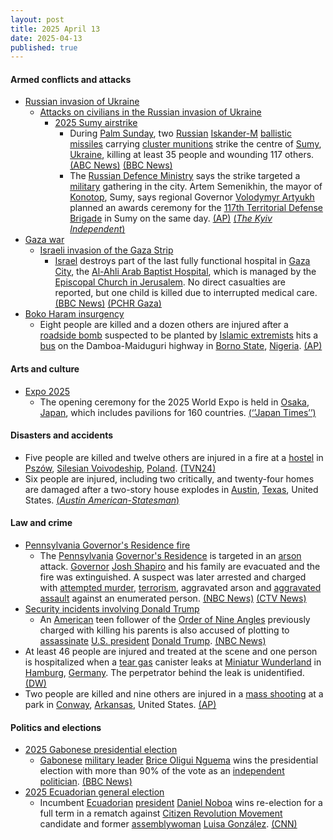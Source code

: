 ```yaml
---
layout: post
title: 2025 April 13
date: 2025-04-13
published: true
---
```



#### Armed conflicts and attacks

* [Russian invasion of Ukraine](https://en.wikipedia.org/wiki/Russian_invasion_of_Ukraine "Russian invasion of Ukraine")
  * [Attacks on civilians in the Russian invasion of Ukraine](https://en.wikipedia.org/wiki/Attacks_on_civilians_in_the_Russian_invasion_of_Ukraine "Attacks on civilians in the Russian invasion of Ukraine")
    * [2025 Sumy airstrike](https://en.wikipedia.org/wiki/2025_Sumy_airstrike "2025 Sumy airstrike")
      * During [Palm Sunday](https://en.wikipedia.org/wiki/Palm_Sunday "Palm Sunday"), two [Russian](https://en.wikipedia.org/wiki/Russian_Armed_Forces "Russian Armed Forces") [Iskander-M](https://en.wikipedia.org/wiki/9K720_Iskander "9K720 Iskander") [ballistic missiles](https://en.wikipedia.org/wiki/Ballistic_missile "Ballistic missile") carrying [cluster munitions](https://en.wikipedia.org/wiki/Cluster_munition "Cluster munition") strike the centre of [Sumy](https://en.wikipedia.org/wiki/Sumy "Sumy"), [Ukraine](https://en.wikipedia.org/wiki/Ukraine "Ukraine"), killing at least 35 people and wounding 117 others. [(ABC News)](https://abcnews.go.com/International/russian-missile-strike-ukraines-sumy-kills-mayor/story?id=120759230) [(BBC News)](https://www.bbc.co.uk/news/live/cd02zgrd3nnt)
      * The [Russian Defence Ministry](https://en.wikipedia.org/wiki/Ministry_of_Defence_%28Russia%29 "Ministry of Defence (Russia)") says the strike targeted a [military](https://en.wikipedia.org/wiki/Military "Military") gathering in the city. Artem Semenikhin, the mayor of [Konotop](https://en.wikipedia.org/wiki/Konotop "Konotop"), Sumy, says regional Governor [Volodymyr Artyukh](https://en.wikipedia.org/wiki/Volodymyr_Artyukh "Volodymyr Artyukh") planned an awards ceremony for the [117th Territorial Defense Brigade](https://en.wikipedia.org/wiki/117th_Territorial_Defense_Brigade "117th Territorial Defense Brigade") in Sumy on the same day. [(AP)](https://apnews.com/article/russia-ukraine-war-attack-sumy-trump-c798e420e87f1ef25af4f01f80128aa6) [(*The Kyiv Independent*)](https://kyivindependent.com/sumy-governor-organized-military-award-ceremony-on-day-of-russian-mass-attack-official-claims/)
* [Gaza war](https://en.wikipedia.org/wiki/Gaza_war "Gaza war")
  * [Israeli invasion of the Gaza Strip](https://en.wikipedia.org/wiki/Israeli_invasion_of_the_Gaza_Strip "Israeli invasion of the Gaza Strip")
    * [Israel](https://en.wikipedia.org/wiki/Israel "Israel") destroys part of the last fully functional hospital in [Gaza City](https://en.wikipedia.org/wiki/Gaza_City "Gaza City"), the [Al-Ahli Arab Baptist Hospital](https://en.wikipedia.org/wiki/Al-Ahli_Arab_Hospital "Al-Ahli Arab Hospital"), which is managed by the [Episcopal Church in Jerusalem](https://en.wikipedia.org/wiki/Episcopal_Church_in_Jerusalem_and_the_Middle_East "Episcopal Church in Jerusalem and the Middle East"). No direct casualties are reported, but one child is killed due to interrupted medical care. [(BBC News)](https://www.bbc.com/news/articles/cjr7l123zy5o) [(PCHR Gaza)](https://pchrgaza.org/israel-bombs-gazas-baptist-hospital-putting-it-out-of-service-and-leaving-nearly-one-million-palestinians-with-no-lifesaving-healthcare-services)
* [Boko Haram insurgency](https://en.wikipedia.org/wiki/Boko_Haram_insurgency "Boko Haram insurgency")
  * Eight people are killed and a dozen others are injured after a [roadside bomb](https://en.wikipedia.org/wiki/Improvised_explosive_device "Improvised explosive device") suspected to be planted by [Islamic extremists](https://en.wikipedia.org/wiki/Islamic_extremism "Islamic extremism") hits a [bus](https://en.wikipedia.org/wiki/Bus "Bus") on the Damboa-Maiduguri highway in [Borno State](https://en.wikipedia.org/wiki/Borno_State "Borno State"), [Nigeria](https://en.wikipedia.org/wiki/Nigeria "Nigeria"). [(AP)](https://apnews.com/article/10a769e94ab3c0b475e09f20ccd0742c)

#### Arts and culture

* [Expo 2025](https://en.wikipedia.org/wiki/Expo_2025 "Expo 2025")
  * The opening ceremony for the 2025 World Expo is held in [Osaka](https://en.wikipedia.org/wiki/Osaka "Osaka"), [Japan](https://en.wikipedia.org/wiki/Japan "Japan"), which includes pavilions for 160 countries. [(‘’Japan Times’’)](https://www.japantimes.co.jp/news/2025/04/13/japan/osaka-world-expo-opening-day/)

#### Disasters and accidents

* Five people are killed and twelve others are injured in a fire at a [hostel](https://en.wikipedia.org/wiki/Hostel "Hostel") in [Pszów](https://en.wikipedia.org/wiki/Psz%C3%B3w "Pszów"), [Silesian Voivodeship](https://en.wikipedia.org/wiki/Silesian_Voivodeship "Silesian Voivodeship"), [Poland](https://en.wikipedia.org/wiki/Poland "Poland"). [(TVN24)](https://tvn24.pl/polska/pszow-pozar-hotelu-piec-osob-nie-zyje-st8409121)
* Six people are injured, including two critically, and twenty-four homes are damaged after a two-story house explodes in [Austin](https://en.wikipedia.org/wiki/Austin%2C_Texas "Austin, Texas"), [Texas](https://en.wikipedia.org/wiki/Texas "Texas"), United States. [(*Austin American-Statesman*)](https://www.statesman.com/story/news/local/2025/04/13/house-explodes-in-northwest-austin-mc-neil-road-us-183-police-say/83071996007/)

#### Law and crime

* [Pennsylvania Governor's Residence fire](https://en.wikipedia.org/wiki/Pennsylvania_Governor%27s_Residence_fire "Pennsylvania Governor's Residence fire")
  * The [Pennsylvania](https://en.wikipedia.org/wiki/Pennsylvania "Pennsylvania") [Governor's Residence](https://en.wikipedia.org/wiki/Pennsylvania_Governor%27s_Residence "Pennsylvania Governor's Residence") is targeted in an [arson](https://en.wikipedia.org/wiki/Arson "Arson") attack. [Governor](https://en.wikipedia.org/wiki/Governor_of_Pennsylvania "Governor of Pennsylvania") [Josh Shapiro](https://en.wikipedia.org/wiki/Josh_Shapiro "Josh Shapiro") and his family are evacuated and the fire was extinguished. A suspect was later arrested and charged with [attempted murder](https://en.wikipedia.org/wiki/Attempted_murder "Attempted murder"), [terrorism](https://en.wikipedia.org/wiki/Terrorism "Terrorism"), aggravated arson and [aggravated assault](https://en.wikipedia.org/wiki/Aggravated_assault "Aggravated assault") against an enumerated person. [(NBC News)](https://www.nbcnews.com/news/us-news/gov-josh-shapiro-residence-arson-investigation-rcna201044) [(CTV News)](https://www.ctvnews.ca/world/article/police-someone-set-fire-to-pennsylvania-governors-residence-no-one-was-injured/)
* [Security incidents involving Donald Trump](https://en.wikipedia.org/wiki/Security_incidents_involving_Donald_Trump "Security incidents involving Donald Trump")
  * An [American](https://en.wikipedia.org/wiki/Americans "Americans") teen follower of the [Order of Nine Angles](https://en.wikipedia.org/wiki/Order_of_Nine_Angles "Order of Nine Angles") previously charged with killing his parents is also accused of plotting to [assassinate](https://en.wikipedia.org/wiki/Assassinate "Assassinate") [U.S. president](https://en.wikipedia.org/wiki/U.S._president "U.S. president") [Donald Trump](https://en.wikipedia.org/wiki/Donald_Trump "Donald Trump"). [(NBC News)](https://www.nbcnews.com/news/us-news/teen-charged-killing-parents-planned-assassinate-trump-rcna201054)
* At least 46 people are injured and treated at the scene and one person is hospitalized when a [tear gas](https://en.wikipedia.org/wiki/Tear_gas "Tear gas") canister leaks at [Miniatur Wunderland](https://en.wikipedia.org/wiki/Miniatur_Wunderland "Miniatur Wunderland") in [Hamburg](https://en.wikipedia.org/wiki/Hamburg "Hamburg"), [Germany](https://en.wikipedia.org/wiki/Germany "Germany"). The perpetrator behind the leak is unidentified. [(DW)](https://www.dw.com/en/tear-gas-attack-at-hamburgs-miniatur-wunderland-injures-46/a-72230286)
* Two people are killed and nine others are injured in a [mass shooting](https://en.wikipedia.org/wiki/Mass_shooting "Mass shooting") at a park in [Conway](https://en.wikipedia.org/wiki/Conway%2C_Arkansas "Conway, Arkansas"), [Arkansas](https://en.wikipedia.org/wiki/Arkansas "Arkansas"), United States. [(AP)](https://apnews.com/article/conway-park-shooting-two-dead-74f51909bea6dfe390fd96f4484a42d5)

#### Politics and elections

* [2025 Gabonese presidential election](https://en.wikipedia.org/wiki/2025_Gabonese_presidential_election "2025 Gabonese presidential election")
  * [Gabonese](https://en.wikipedia.org/wiki/Gabon "Gabon") [military leader](https://en.wikipedia.org/wiki/Committee_for_the_Transition_and_Restoration_of_Institutions "Committee for the Transition and Restoration of Institutions") [Brice Oligui Nguema](https://en.wikipedia.org/wiki/Brice_Oligui_Nguema "Brice Oligui Nguema") wins the presidential election with more than 90% of the vote as an [independent politician](https://en.wikipedia.org/wiki/Independent_politician "Independent politician"). [(BBC News)](https://www.bbc.com/news/articles/cp31kxg35dro)
* [2025 Ecuadorian general election](https://en.wikipedia.org/wiki/2025_Ecuadorian_general_election "2025 Ecuadorian general election")
  * Incumbent [Ecuadorian](https://en.wikipedia.org/wiki/Ecuador "Ecuador") [president](https://en.wikipedia.org/wiki/President_of_Ecuador "President of Ecuador") [Daniel Noboa](https://en.wikipedia.org/wiki/Daniel_Noboa "Daniel Noboa") wins re-election for a full term in a rematch against [Citizen Revolution Movement](https://en.wikipedia.org/wiki/Citizen_Revolution_Movement "Citizen Revolution Movement") candidate and former [assemblywoman](https://en.wikipedia.org/wiki/National_Assembly_%28Ecuador%29 "National Assembly (Ecuador)") [Luisa González](https://en.wikipedia.org/wiki/Luisa_Gonz%C3%A1lez "Luisa González"). [(CNN)](https://edition.cnn.com/2025/04/13/americas/ecuador-vote-noboa-gonzalez-latam-intl/index.html)
